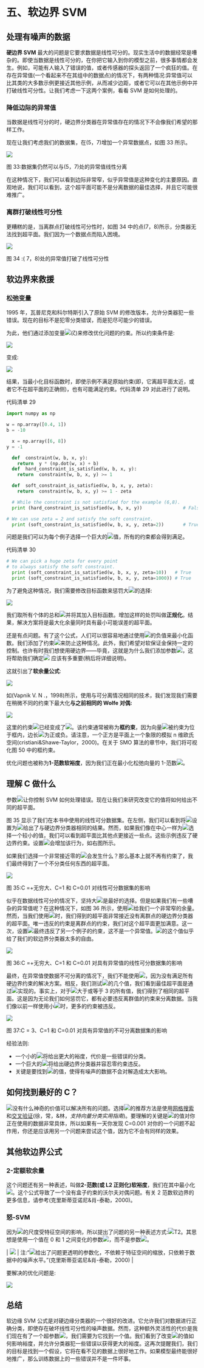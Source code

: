 # 五、软边界 SVM

## 处理有噪声的数据

**硬边界 SVM** 最大的问题是它要求数据是线性可分的。现实生活中的数据经常是嘈杂的。即使当数据是线性可分的，在你把它输入到你的模型之前，很多事情都会发生。例如，可能有人输入了错误的值，或者传感器的探头返回了一个疯狂的值。在存在异常值(一个看起来不在其组中的数据点)的情况下，有两种情况:异常值可以比其类的大多数示例更接近其他示例，从而减少边距，或者它可以在其他示例中并打破线性可分性。让我们考虑一下这两个案例，看看 SVM 是如何处理的。

### 降低边际的异常值

当数据是线性可分的时，硬边界分类器在异常值存在的情况下不会像我们希望的那样工作。

现在让我们考虑我们的数据集，在(5，7)增加一个异常数据点，如图 33 所示。

![](img/image380.png)

图 33:数据集仍然可以与(5，7)处的异常值线性分离

在这种情况下，我们可以看到边际非常窄，似乎异常值是这种变化的主要原因。直观地说，我们可以看到，这个超平面可能不是分离数据的最佳选择，并且它可能很难推广。

### 离群打破线性可分性

更糟糕的是，当离群点打破线性可分性时，如图 34 中的点(7，8)所示，分类器无法找到超平面。我们因为一个数据点而陷入困境。

![](img/image381.png)

图 34 :( 7，8)处的异常值打破了线性可分性

## 软边界来救援

### 松弛变量

1995 年，瓦普尼克和科尔特斯引入了原始 SVM 的修改版本，允许分类器犯一些错误。现在的目标不是犯零分类错误，而是犯尽可能少的错误。

为此，他们通过添加变量![](img/image382.png)(ζ)来修改优化问题的约束。所以约束条件是:

![](img/image383.png)

变成:

![](img/image384.png)

结果，当最小化目标函数时，即使示例不满足原始约束(即，它离超平面太近，或者它不在超平面的正确侧)，也有可能满足约束。代码清单 29 对此进行了说明。

代码清单 29

```py
import numpy as np

w = np.array([0.4, 1])
b = -10

  x = np.array([6, 8])
y = -1

  def  constraint(w, b, x, y):
    return  y * (np.dot(w, x) + b)
  def  hard_constraint_is_satisfied(w, b, x, y):
    return  constraint(w, b, x, y) >= 1

  def  soft_constraint_is_satisfied(w, b, x, y, zeta):
    return  constraint(w, b, x, y) >= 1 - zeta

  # While the constraint is not satisfied for the example (6,8).
  print (hard_constraint_is_satisfied(w, b, x, y))               # False

# We can use zeta = 2 and satisfy the soft constraint.
  print (soft_constraint_is_satisfied(w, b, x, y, zeta=2))       # True

```

问题是我们可以为每个例子选择一个巨大的![](img/image382.png)值，所有的约束都会得到满足。

代码清单 30

```py
# We can pick a huge zeta for every point
# to always satisfy the soft constraint.
  print (soft_constraint_is_satisfied(w, b, x, y, zeta=10))   # True
  print (soft_constraint_is_satisfied(w, b, x, y, zeta=1000)) # True

```

为了避免这种情况，我们需要修改目标函数来惩罚大![](img/image385.png)的选择:

![](img/image386.png)

我们取所有个体的总和![](img/image385.png)并将其加入目标函数。增加这样的处罚叫做**正规化**。结果，解决方案将是最大化余量同时具有最小可能误差的超平面。

还是有点问题。有了这个公式，人们可以很容易地通过使用![](img/image385.png)的负值来最小化函数。我们添加了约束![](img/image387.png)来防止这种情况。此外，我们希望对软保证金保持一定的控制。也许有时我们想使用硬边界——毕竟，这就是为什么我们添加参数![](img/image388.png)，这将帮助我们确定![](img/image382.png) 应该有多重要(稍后将详细说明)。

这就引出了**软余量公式**:

![](img/image389.png)

如(Vapnik V. N .，1998)所示，使用与可分离情况相同的技术，我们发现我们需要在稍微不同的约束下最大化**与之前相同的 Wolfe 对偶:**

![](img/image390.png)

这里的约束![](img/image391.png)已经变成了![](img/image392.png)。该约束通常被称为**框约束**，因为向量![](img/image393.png)被约束为位于框内，边长![](img/image388.png)为正或负。请注意，一个正方是平面上一个象限的模拟 n 维欧氏空间(cristiani&Shawe-Taylor，2000)。在关于 SMO 算法的章节中，我们将可视化图 50 中的框约束。

优化问题也被称为**1-范数软裕度**，因为我们正在最小化松弛向量的 1-范数![](img/image382.png)。

## 理解 C 做什么

参数![](img/image388.png)让你控制 SVM 如何处理错误。现在让我们来研究改变它的值将如何给出不同的超平面。

图 35 显示了我们在本书中使用的线性可分数据集。在左侧，我们可以看到将![](img/image388.png)设置为![](img/image394.png)给出了与硬边界分类器相同的结果。然而，如果我们像在中心一样为![](img/image388.png)选择一个较小的值，我们可以看到超平面比其他点更接近一些点。这些示例违反了硬边界约束。设置![](img/image395.png)会增加该行为，如右图所示。

如果我们选择一个非常接近零的![](img/image388.png)会发生什么？那么基本上就不再有约束了，我们最终得到了一个不分类任何东西的超平面。

![](img/image396.png)

图 35:C =+无穷大、C=1 和 C=0.01 对线性可分数据集的影响

似乎在数据线性可分的情况下，坚持大![](img/image388.png)是最好的选择。但是如果我们有一些嘈杂的异常值呢？在这种情况下，如图 36 所示，使用![](img/image397.png)给我们一个非常窄的余量。然而，当我们使用![](img/image398.png)时，我们得到的超平面非常接近没有离群点的硬边界分类器的超平面。唯一违反的约束是离群点的约束，我们对这个超平面更加满意。这一次，设置![](img/image395.png)最终违反了另一个例子的约束，这不是一个异常值。![](img/image388.png)的这个值似乎给了我们的软边界分类器太多的自由。

![](img/image399.png)

图 36:C =+无穷大、C=1 和 C=0.01 对具有异常值的线性可分数据集的影响

最终，在异常值使数据不可分离的情况下，我们不能使用![](img/image397.png)，因为没有满足所有硬边界约束的解决方案。相反，我们测试![](img/image388.png)的几个值，我们看到最佳超平面是通过![](img/image400.png)实现的。事实上，对于![](img/image388.png)大于或等于 3 的所有值，我们得到了相同的超平面。这是因为无论我们如何惩罚它，都有必要违反离群值的约束来分离数据。当我们像以前一样使用小![](img/image388.png)时，更多的约束被违反。

![](img/image401.png)

图 37:C = 3、C=1 和 C=0.01 对具有异常值的不可分离数据集的影响

经验法则:

*   一个小的![](img/image388.png)将给出更大的裕度，代价是一些错误的分类。
*   一个巨大的![](img/image388.png)将给出硬边界分类器并容忍零约束违反。
*   关键是要找到![](img/image388.png)的值，使得有噪声的数据不会对解造成太大影响。

## 如何找到最好的 C？

![](img/image388.png)没有什么神奇的价值可以解决所有的问题。选择![](img/image388.png)的推荐方法是使用[网格搜索](http://scikit-learn.org/stable/modules/grid_search.html)和[交叉验证](http://scikit-learn.org/stable/modules/cross_validation.html)(徐，常，&林，*支持向量分类实用指南*)。要理解的关键是![](img/image388.png)的值对你正在使用的数据非常具体，所以如果有一天你发现 C=0.001 对你的一个问题不起作用，你还是应该用另一个问题来尝试这个值，因为它不会有同样的效果。

## 其他软边界公式

### 2-定额软余量

这个问题还有另一种表述，叫做**2-范数(或 L2 正则化)软裕度**，我们在其中最小化![](img/image402.png)。这个公式导致了一个没有盒子约束的沃尔夫对偶问题。有关 2 范数软边界的更多信息，请参考(克里斯蒂亚诺尼&肖-泰勒，2000)。

### 怒-SVM

因为![](img/image388.png)的尺度受特征空间的影响，所以提出了问题的另一种表述方式:![](img/image403.png)T2。其思想是使用一个值在 0 和 1 之间变化的参数![](img/image405.png)，而不是参数![](img/image388.png)。

| ![](img/note.png) | 注:“![](img/image407.png)给出了问题更透明的参数化，不依赖于特征空间的缩放，只依赖于数据中的噪声水平。”(克里斯蒂亚诺尼&肖-泰勒，2000) |

要解决的优化问题是:

![](img/image408.png)

## 总结

软边缘 SVM 公式是对硬边缘分类器的一个很好的改进。它允许我们对数据进行正确分类，即使存在破坏线性可分性的噪声数据。然而，这种额外灵活性的代价是我们现在有了一个超参数![](img/image388.png)，我们需要为它找到一个值。我们看到了改变![](img/image388.png)的值如何影响裕度，并允许分类器犯一些错误以获得更大的裕度。这再次提醒我们，我们的目标是找到一个假设，它将在看不见的数据上很好地工作。如果模型最终能很好地推广，那么训练数据上的一些错误并不是一件坏事。